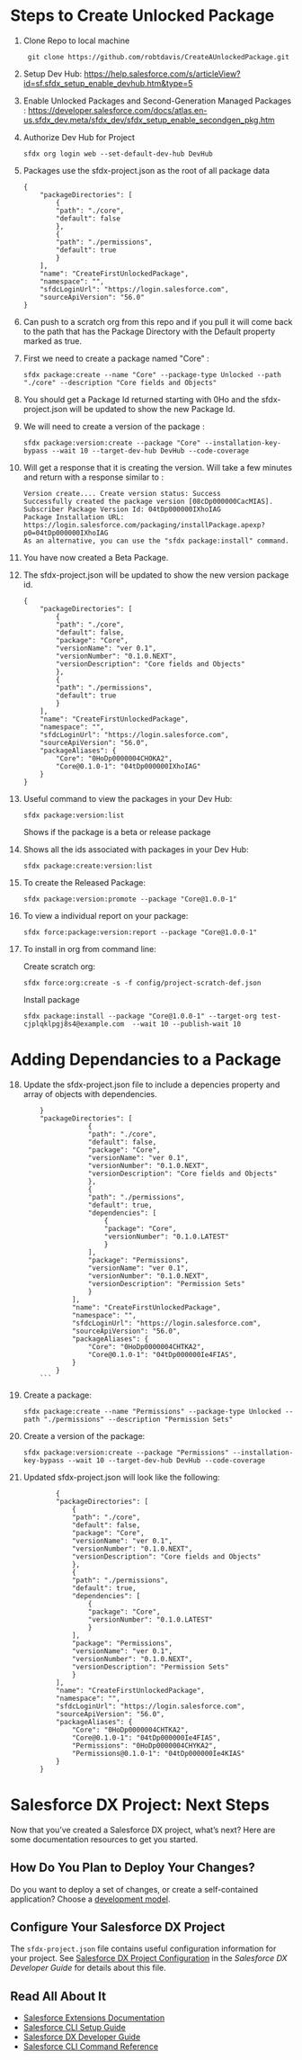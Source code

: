 
# Steps to Create Unlocked Package

1. Clone Repo to local machine
    ```
     git clone https://github.com/robtdavis/CreateAUnlockedPackage.git 
     ```
2. Setup Dev Hub: https://help.salesforce.com/s/articleView?id=sf.sfdx_setup_enable_devhub.htm&type=5

3. Enable Unlocked Packages and Second-Generation Managed Packages : https://developer.salesforce.com/docs/atlas.en-us.sfdx_dev.meta/sfdx_dev/sfdx_setup_enable_secondgen_pkg.htm

4. Authorize Dev Hub for Project
    ```
    sfdx org login web --set-default-dev-hub DevHub
    ```
5. Packages use the sfdx-project.json as the root of all package data
    
    ```
    {
        "packageDirectories": [
            {
            "path": "./core",
            "default": false
            },
            {
            "path": "./permissions",
            "default": true
            }
        ],
        "name": "CreateFirstUnlockedPackage",
        "namespace": "",
        "sfdcLoginUrl": "https://login.salesforce.com",
        "sourceApiVersion": "56.0"
    }
    ```
6. Can push to a scratch org from this repo and if you pull it will come back to the path that has the Package Directory with the Default property marked as true.

7. First we need to create a package named "Core" :

    ```
    sfdx package:create --name "Core" --package-type Unlocked --path "./core" --description "Core fields and Objects" 
    ```
8. You should get a Package Id returned starting with 0Ho and the sfdx-project.json will be updated to show the new Package Id.

9. We will need to create a version of the package :

    ```
    sfdx package:version:create --package "Core" --installation-key-bypass --wait 10 --target-dev-hub DevHub --code-coverage
    ````
10. Will get a response that it is creating the version. Will take a few minutes and return with a response similar to :

    ```
    Version create.... Create version status: Success
    Successfully created the package version [08cDp000000CacMIAS]. Subscriber Package Version Id: 04tDp000000IXhoIAG     
    Package Installation URL: https://login.salesforce.com/packaging/installPackage.apexp?p0=04tDp000000IXhoIAG
    As an alternative, you can use the "sfdx package:install" command.
    ```
11. You have now created a Beta Package.

12. The sfdx-project.json will be updated to show the new version package id.
    ```
    {
        "packageDirectories": [
            {
            "path": "./core",
            "default": false,
            "package": "Core",
            "versionName": "ver 0.1",
            "versionNumber": "0.1.0.NEXT",
            "versionDescription": "Core fields and Objects"
            },
            {
            "path": "./permissions",
            "default": true
            }
        ],
        "name": "CreateFirstUnlockedPackage",
        "namespace": "",
        "sfdcLoginUrl": "https://login.salesforce.com",
        "sourceApiVersion": "56.0",
        "packageAliases": {
            "Core": "0HoDp0000004CHOKA2",
            "Core@0.1.0-1": "04tDp000000IXhoIAG"
        }
    }
    ```
13. Useful command to view the packages in your Dev Hub:
    ```
    sfdx package:version:list
    ```
    Shows if the package is a beta or release package

14. Shows all the ids associated with packages in your Dev Hub:
    ```
    sfdx package:create:version:list
    ```
15. To create the Released Package:
    ```
    sfdx package:version:promote --package "Core@1.0.0-1"
    ```
16. To view a individual report on your package:
    ```
    sfdx force:package:version:report --package "Core@1.0.0-1"
    ```
17. To install in org from command line:

    Create scratch org:
    ```
    sfdx force:org:create -s -f config/project-scratch-def.json
    ```
    Install package
    ```
    sfdx package:install --package "Core@1.0.0-1" --target-org test-cjplqklpgj8s4@example.com  --wait 10 --publish-wait 10
    ```

# Adding Dependancies to a Package

18. Update the sfdx-project.json file to include a depencies property and array of objects with dependencies.
    ```
        }
        "packageDirectories": [
                    {
                    "path": "./core",
                    "default": false,
                    "package": "Core",
                    "versionName": "ver 0.1",
                    "versionNumber": "0.1.0.NEXT",
                    "versionDescription": "Core fields and Objects"
                    },
                    {
                    "path": "./permissions",
                    "default": true,
                    "dependencies": [
                        {
                        "package": "Core",
                        "versionNumber": "0.1.0.LATEST"
                        }
                    ],
                    "package": "Permissions",
                    "versionName": "ver 0.1",
                    "versionNumber": "0.1.0.NEXT",
                    "versionDescription": "Permission Sets"
                    }
                ],
                "name": "CreateFirstUnlockedPackage",
                "namespace": "",
                "sfdcLoginUrl": "https://login.salesforce.com",
                "sourceApiVersion": "56.0",
                "packageAliases": {
                    "Core": "0HoDp0000004CHTKA2",
                    "Core@0.1.0-1": "04tDp000000Ie4FIAS",
                }
            }
        ```

19. Create a package:
    ```
    sfdx package:create --name "Permissions" --package-type Unlocked --path "./permissions" --description "Permission Sets"
    ```

20. Create a version of the package:
    ```
    sfdx package:version:create --package "Permissions" --installation-key-bypass --wait 10 --target-dev-hub DevHub --code-coverage
    ```
21. Updated sfdx-project.json will look like the following:

    ```
            {
            "packageDirectories": [
                {
                "path": "./core",
                "default": false,
                "package": "Core",
                "versionName": "ver 0.1",
                "versionNumber": "0.1.0.NEXT",
                "versionDescription": "Core fields and Objects"
                },
                {
                "path": "./permissions",
                "default": true,
                "dependencies": [
                    {
                    "package": "Core",
                    "versionNumber": "0.1.0.LATEST"
                    }
                ],
                "package": "Permissions",
                "versionName": "ver 0.1",
                "versionNumber": "0.1.0.NEXT",
                "versionDescription": "Permission Sets"
                }
            ],
            "name": "CreateFirstUnlockedPackage",
            "namespace": "",
            "sfdcLoginUrl": "https://login.salesforce.com",
            "sourceApiVersion": "56.0",
            "packageAliases": {
                "Core": "0HoDp0000004CHTKA2",
                "Core@0.1.0-1": "04tDp000000Ie4FIAS",
                "Permissions": "0HoDp0000004CHYKA2",
                "Permissions@0.1.0-1": "04tDp000000Ie4KIAS"
            }
        }
    ```

# Salesforce DX Project: Next Steps

Now that you’ve created a Salesforce DX project, what’s next? Here are some documentation resources to get you started.

## How Do You Plan to Deploy Your Changes?

Do you want to deploy a set of changes, or create a self-contained application? Choose a [development model](https://developer.salesforce.com/tools/vscode/en/user-guide/development-models).

## Configure Your Salesforce DX Project

The `sfdx-project.json` file contains useful configuration information for your project. See [Salesforce DX Project Configuration](https://developer.salesforce.com/docs/atlas.en-us.sfdx_dev.meta/sfdx_dev/sfdx_dev_ws_config.htm) in the _Salesforce DX Developer Guide_ for details about this file.

## Read All About It

- [Salesforce Extensions Documentation](https://developer.salesforce.com/tools/vscode/)
- [Salesforce CLI Setup Guide](https://developer.salesforce.com/docs/atlas.en-us.sfdx_setup.meta/sfdx_setup/sfdx_setup_intro.htm)
- [Salesforce DX Developer Guide](https://developer.salesforce.com/docs/atlas.en-us.sfdx_dev.meta/sfdx_dev/sfdx_dev_intro.htm)
- [Salesforce CLI Command Reference](https://developer.salesforce.com/docs/atlas.en-us.sfdx_cli_reference.meta/sfdx_cli_reference/cli_reference.htm)

